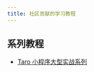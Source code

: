 ```yaml
---
title: 社区贡献的学习教程
---
```


## 系列教程

- [Taro 小程序大型实战系列](https://mp.weixin.qq.com/mp/homepage?__biz=MzA5NTcxOTcyMg==&hid=2&sn=0a87f540e1c09afae1db4d1f9add979c&scene=1&devicetype=android-29&version=27000d37&lang=zh_CN&nettype=WIFI&ascene=7&session_us=gh_99d83437df31&wx_header=1)